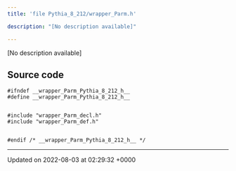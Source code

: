 ```yaml
---
title: 'file Pythia_8_212/wrapper_Parm.h'

description: "[No description available]"

---
```







[No description available]




## Source code

```
#ifndef __wrapper_Parm_Pythia_8_212_h__
#define __wrapper_Parm_Pythia_8_212_h__


#include "wrapper_Parm_decl.h"
#include "wrapper_Parm_def.h"


#endif /* __wrapper_Parm_Pythia_8_212_h__ */
```


-------------------------------

Updated on 2022-08-03 at 02:29:32 +0000
